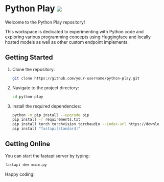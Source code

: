 

# Python Play  <img src="https://github.com/gidsola/python-play/actions/workflows/pylint.yml/badge.svg"/>

Welcome to the Python Play repository!  

This workspace is dedicated to experimenting with Python code and exploring various programming concepts using Huggingface and locally hosted models as well as other custom endpoint implements.

## Getting Started

1. Clone the repository:
    ```bash
    git clone https://github.com/your-username/python-play.git
    ```
2. Navigate to the project directory:
    ```bash
    cd python-play
    ```
3. Install the required dependencies:
    ```bash
    python -m pip install --upgrade pip
    pip install -r requirements.txt
    pip install torch torchvision torchaudio --index-url https://download.pytorch.org/whl/cu126
    pip install "fastapi[standard]"
    ```

## Getting Online
You can start the fastapi server by typing: 
```bash 
fastapi dev main.py
```

Happy coding!

